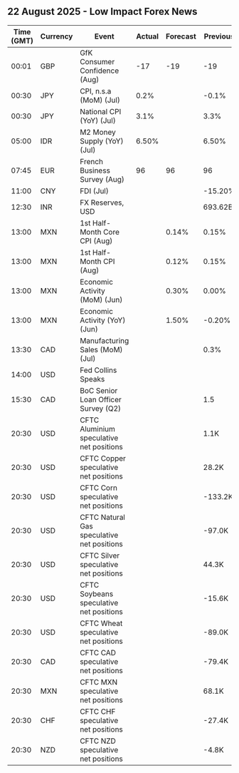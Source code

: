 ## 22 August 2025 - Low Impact Forex News

| Time (GMT) | Currency | Event | Actual | Forecast | Previous |
|------|----------|-------|--------|----------|----------|
| 00:01 | GBP | GfK Consumer Confidence (Aug) | -17 | -19 | -19 |
| 00:30 | JPY | CPI, n.s.a (MoM) (Jul) | 0.2% |  | -0.1% |
| 00:30 | JPY | National CPI (YoY) (Jul) | 3.1% |  | 3.3% |
| 05:00 | IDR | M2 Money Supply (YoY) (Jul) | 6.50% |  | 6.50% |
| 07:45 | EUR | French Business Survey (Aug) | 96 | 96 | 96 |
| 11:00 | CNY | FDI (Jul) |  |  | -15.20% |
| 12:30 | INR | FX Reserves, USD |  |  | 693.62B |
| 13:00 | MXN | 1st Half-Month Core CPI (Aug) |  | 0.14% | 0.15% |
| 13:00 | MXN | 1st Half-Month CPI (Aug) |  | 0.12% | 0.15% |
| 13:00 | MXN | Economic Activity (MoM) (Jun) |  | 0.30% | 0.00% |
| 13:00 | MXN | Economic Activity (YoY) (Jun) |  | 1.50% | -0.20% |
| 13:30 | CAD | Manufacturing Sales (MoM) (Jul) |  |  | 0.3% |
| 14:00 | USD | Fed Collins Speaks |  |  |  |
| 15:30 | CAD | BoC Senior Loan Officer Survey (Q2) |  |  | 1.5 |
| 20:30 | USD | CFTC Aluminium speculative net positions |  |  | 1.1K |
| 20:30 | USD | CFTC Copper speculative net positions |  |  | 28.2K |
| 20:30 | USD | CFTC Corn speculative net positions |  |  | -133.2K |
| 20:30 | USD | CFTC Natural Gas speculative net positions |  |  | -97.0K |
| 20:30 | USD | CFTC Silver speculative net positions |  |  | 44.3K |
| 20:30 | USD | CFTC Soybeans speculative net positions |  |  | -15.6K |
| 20:30 | USD | CFTC Wheat speculative net positions |  |  | -89.0K |
| 20:30 | CAD | CFTC CAD speculative net positions |  |  | -79.4K |
| 20:30 | MXN | CFTC MXN speculative net positions |  |  | 68.1K |
| 20:30 | CHF | CFTC CHF speculative net positions |  |  | -27.4K |
| 20:30 | NZD | CFTC NZD speculative net positions |  |  | -4.8K |
